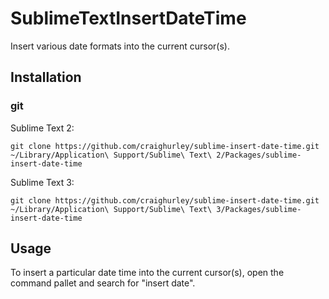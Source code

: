 SublimeTextInsertDateTime
=====================

Insert various date formats into the current cursor(s).

## Installation
### git

Sublime Text 2:

    git clone https://github.com/craighurley/sublime-insert-date-time.git ~/Library/Application\ Support/Sublime\ Text\ 2/Packages/sublime-insert-date-time

Sublime Text 3:

    git clone https://github.com/craighurley/sublime-insert-date-time.git ~/Library/Application\ Support/Sublime\ Text\ 3/Packages/sublime-insert-date-time

## Usage
To insert a particular date time into the current cursor(s), open the command pallet and search for "insert date".

